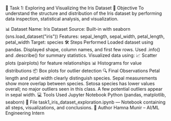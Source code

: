 🌸 Task 1: Exploring and Visualizing the Iris Dataset
🎯 Objective
To understand the structure and distribution of the Iris dataset by performing data inspection, statistical analysis, and visualization.

📊 Dataset
Name: Iris Dataset
Source: Built-in with seaborn (sns.load_dataset("iris"))
Features: sepal_length, sepal_width, petal_length, petal_width
Target: species
🛠️ Steps Performed
Loaded dataset using pandas.
Displayed shape, column names, and first few rows.
Used .info() and .describe() for summary statistics.
Visualized data using:
📈 Scatter plots (pairplots) for feature relationships
📊 Histograms for value distributions
📦 Box plots for outlier detection
🔍 Final Observations
Petal length and petal width clearly distinguish species.
Sepal measurements show more overlap between species.
Setosa species has lower values overall; no major outliers seen in this class.
A few potential outliers appear in sepal width.
💻 Tools Used
Jupyter Notebook
Python (pandas, matplotlib, seaborn)
📁 File
task1_iris_dataset_exploration.ipynb — Notebook containing all steps, visualizations, and conclusions.
🙌 Author
Hamna Munir – AI/ML Engineering Intern
